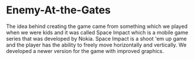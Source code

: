 # Enemy-At-the-Gates
The idea behind creating the game came from something which we played when we were kids and it was called Space Impact which is a mobile game series that was developed by Nokia. Space Impact is a shoot 'em up game and the player has the ability to freely move horizontally and vertically. We developed a newer version for the game with improved graphics.
